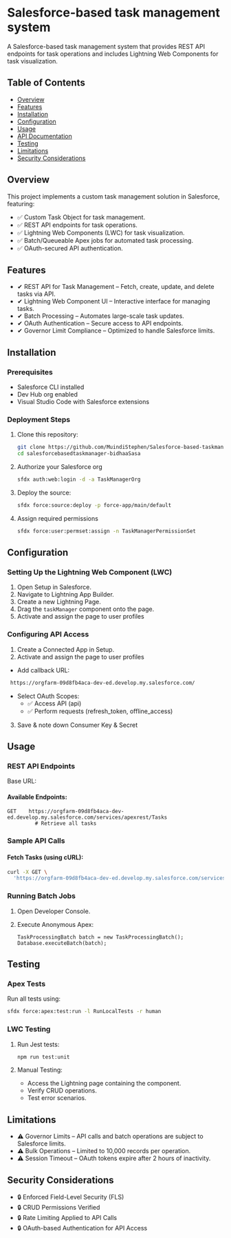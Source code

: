 # Salesforce-based task management system

A Salesforce-based task management system that provides REST API endpoints for task operations and includes Lightning Web Components for task visualization.

## Table of Contents
- [Overview](#overview)
- [Features](#features)
- [Installation](#installation)
- [Configuration](#configuration)
- [Usage](#usage)
- [API Documentation](#api-documentation)
- [Testing](#testing)
- [Limitations](#limitations)
- [Security Considerations](#security-considerations)

## Overview

This project implements a custom task management solution in Salesforce, featuring:

- ✅ Custom Task Object for task management.
- ✅ REST API endpoints for task operations.
- ✅ Lightning Web Components (LWC) for task visualization.
- ✅ Batch/Queueable Apex jobs for automated task processing.
- ✅ OAuth-secured API authentication.

## Features

- ✔ REST API for Task Management – Fetch, create, update, and delete tasks via API.
- ✔ Lightning Web Component UI – Interactive interface for managing tasks.
- ✔ Batch Processing – Automates large-scale task updates.
- ✔ OAuth Authentication – Secure access to API endpoints.
- ✔ Governor Limit Compliance – Optimized to handle Salesforce limits.

## Installation

### Prerequisites

- Salesforce CLI installed
- Dev Hub org enabled
- Visual Studio Code with Salesforce extensions

### Deployment Steps

1. Clone this repository:

   ```bash
   git clone https://github.com/MuindiStephen/Salesforce-based-taskmanager-technicalAssessment-BidhaaSasa.git
   cd salesforcebasedtaskmanager-bidhaaSasa
   ```

2. Authorize your Salesforce org

   ```bash
   sfdx auth:web:login -d -a TaskManagerOrg
   ```

3. Deploy the source:

   ```bash
   sfdx force:source:deploy -p force-app/main/default
   ```

4. Assign required permissions 

   ```bash
   sfdx force:user:permset:assign -n TaskManagerPermissionSet
   ``` 

## Configuration

### Setting Up the Lightning Web Component (LWC)

1. Open Setup in Salesforce.
2. Navigate to Lightning App Builder.
3. Create a new Lightning Page.
4. Drag the `taskManager` component onto the page.
5. Activate and assign the page to user profiles

### Configuring API Access

1. Create a Connected App in Setup.
2. Activate and assign the page to user profiles
  - Add callback URL:
   ```bash
    https://orgfarm-09d8fb4aca-dev-ed.develop.my.salesforce.com/
   ``` 
  - Select OAuth Scopes:
    - ✅ Access API (api)
    - ✅ Perform requests (refresh_token, offline_access)
3. Save & note down Consumer Key & Secret

## Usage

### REST API Endpoints

Base URL: 

#### Available Endpoints:

```http
GET    https://orgfarm-09d8fb4aca-dev-ed.develop.my.salesforce.com/services/apexrest/Tasks
         # Retrieve all tasks
```

### Sample API Calls

#### Fetch Tasks (using cURL):

```bash
curl -X GET \  
  'https://orgfarm-09d8fb4aca-dev-ed.develop.my.salesforce.com/services/apexrest/Tasks'
```

### Running Batch Jobs

1. Open Developer Console.
2. Execute Anonymous Apex:

   ```apex
   TaskProcessingBatch batch = new TaskProcessingBatch();
   Database.executeBatch(batch);
   ```

## Testing

### Apex Tests

Run all tests using:

```bash
sfdx force:apex:test:run -l RunLocalTests -r human
```

### LWC Testing

1. Run Jest tests:

   ```bash
   npm run test:unit
   ```

2. Manual Testing:

    - Access the Lightning page containing the component.
    - Verify CRUD operations.
    - Test error scenarios.

## Limitations

- ⚠ Governor Limits – API calls and batch operations are subject to Salesforce limits.
- ⚠ Bulk Operations – Limited to 10,000 records per operation.
- ⚠ Session Timeout – OAuth tokens expire after 2 hours of inactivity.

## Security Considerations

- 🔒 Enforced Field-Level Security (FLS)
- 🔒 CRUD Permissions Verified
- 🔒 Rate Limiting Applied to API Calls
- 🔒 OAuth-based Authentication for API Access
